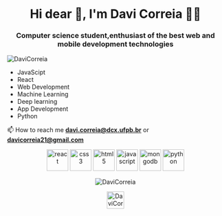 <h1 align="center">Hi dear 👋, I'm Davi Correia 👨‍💻</h1>
<h3 align="center">Computer science student,enthusiast of the best web and mobile development technologies</h3>
<p align="left"> <img src="https://komarev.com/ghpvc/?username=DaviCorreia" alt="DaviCorreia" /> </p>

- JavaScipt
- React
- Web Development
- Machine Learning
- Deep learning
- App Development
- Python

📫 How to reach me **davi.correia@dcx.ufpb.br** or **davicorreia21@gmail.com** 

<p align="center"><img  src=https://devicons.github.io/devicon/devicon.git/icons/react/react-original-wordmark.svg alt=react width="50" height="50"/> <img src=https://devicons.github.io/devicon/devicon.git/icons/css3/css3-original-wordmark.svg alt=css3 width="50" height="50"/> <img src=https://devicons.github.io/devicon/devicon.git/icons/html5/html5-original-wordmark.svg alt=html5 width="50" height="50"/> <img src=https://devicons.github.io/devicon/devicon.git/icons/javascript/javascript-original.svg alt=javascript width="50" height="50"/> <img src=https://devicons.github.io/devicon/devicon.git/icons/mongodb/mongodb-original-wordmark.svg alt=mongodb width="50" height="50"/> <img src=https://devicons.github.io/devicon/devicon.git/icons/python/python-original-wordmark.svg alt=python width="50" height="50"/></p>
<p align="center"> <img src="https://github-readme-stats.vercel.app/api?username=DaviCorreia&show_icons=true" alt="DaviCorreia" /> </p>
<p align="center">
<a href="https://www.linkedin.com/in/davi-correia-3a5b8114b" target="blank"><img align="center" src="https://cdn.jsdelivr.net/npm/simple-icons@3.0.1/icons/linkedin.svg" alt="DaviCorreia" height="40" width="40" /></a>
</p>





























<!--
**DaviCorreia/DaviCorreia** is a ✨ _special_ ✨ repository because its `README.md` (this file) appears on your GitHub profile.

Here are some ideas to get you started:

- 🔭 I’m currently working on ...
- 🌱 I’m currently learning ...
- 👯 I’m looking to collaborate on ...
- 🤔 I’m looking for help with ...
- 💬 Ask me about ...
- 📫 How to reach me: ...
- 😄 Pronouns: ...
- ⚡ Fun fact: ...
-->

